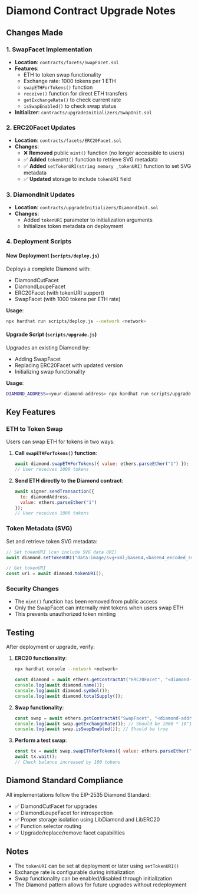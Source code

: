 # Diamond Contract Upgrade Notes

## Changes Made

### 1. SwapFacet Implementation
- **Location**: `contracts/facets/SwapFacet.sol`
- **Features**:
  - ETH to token swap functionality
  - Exchange rate: 1000 tokens per 1 ETH
  - `swapETHForTokens()` function
  - `receive()` function for direct ETH transfers
  - `getExchangeRate()` to check current rate
  - `isSwapEnabled()` to check swap status
- **Initializer**: `contracts/upgradeInitializers/SwapInit.sol`

### 2. ERC20Facet Updates
- **Location**: `contracts/facets/ERC20Facet.sol`
- **Changes**:
  - ❌ **Removed** public `mint()` function (no longer accessible to users)
  - ✅ **Added** `tokenURI()` function to retrieve SVG metadata
  - ✅ **Added** `setTokenURI(string memory _tokenURI)` function to set SVG metadata
  - ✅ **Updated** storage to include `tokenURI` field

### 3. DiamondInit Updates
- **Location**: `contracts/upgradeInitializers/DiamondInit.sol`
- **Changes**:
  - Added `tokenURI` parameter to initialization arguments
  - Initializes token metadata on deployment

### 4. Deployment Scripts

#### New Deployment (`scripts/deploy.js`)
Deploys a complete Diamond with:
- DiamondCutFacet
- DiamondLoupeFacet
- ERC20Facet (with tokenURI support)
- SwapFacet (with 1000 tokens per ETH rate)

**Usage**:
```bash
npx hardhat run scripts/deploy.js --network <network>
```

#### Upgrade Script (`scripts/upgrade.js`)
Upgrades an existing Diamond by:
- Adding SwapFacet
- Replacing ERC20Facet with updated version
- Initializing swap functionality

**Usage**:
```bash
DIAMOND_ADDRESS=<your-diamond-address> npx hardhat run scripts/upgrade.js --network <network>
```

## Key Features

### ETH to Token Swap
Users can swap ETH for tokens in two ways:

1. **Call `swapETHForTokens()` function**:
   ```javascript
   await diamond.swapETHForTokens({ value: ethers.parseEther("1") });
   // User receives 1000 tokens
   ```

2. **Send ETH directly to the Diamond contract**:
   ```javascript
   await signer.sendTransaction({
     to: diamondAddress,
     value: ethers.parseEther("1")
   });
   // User receives 1000 tokens
   ```

### Token Metadata (SVG)
Set and retrieve token SVG metadata:

```javascript
// Set tokenURI (can include SVG data URI)
await diamond.setTokenURI("data:image/svg+xml;base64,<base64_encoded_svg>");

// Get tokenURI
const uri = await diamond.tokenURI();
```

### Security Changes
- The `mint()` function has been removed from public access
- Only the SwapFacet can internally mint tokens when users swap ETH
- This prevents unauthorized token minting

## Testing

After deployment or upgrade, verify:

1. **ERC20 functionality**:
   ```bash
   npx hardhat console --network <network>
   ```
   ```javascript
   const diamond = await ethers.getContractAt("ERC20Facet", "<diamond-address>");
   console.log(await diamond.name());
   console.log(await diamond.symbol());
   console.log(await diamond.totalSupply());
   ```

2. **Swap functionality**:
   ```javascript
   const swap = await ethers.getContractAt("SwapFacet", "<diamond-address>");
   console.log(await swap.getExchangeRate()); // Should be 1000 * 10^18
   console.log(await swap.isSwapEnabled()); // Should be true
   ```

3. **Perform a test swap**:
   ```javascript
   const tx = await swap.swapETHForTokens({ value: ethers.parseEther("0.1") });
   await tx.wait();
   // Check balance increased by 100 tokens
   ```

## Diamond Standard Compliance

All implementations follow the EIP-2535 Diamond Standard:
- ✅ DiamondCutFacet for upgrades
- ✅ DiamondLoupeFacet for introspection
- ✅ Proper storage isolation using LibDiamond and LibERC20
- ✅ Function selector routing
- ✅ Upgrade/replace/remove facet capabilities

## Notes

- The `tokenURI` can be set at deployment or later using `setTokenURI()`
- Exchange rate is configurable during initialization
- Swap functionality can be enabled/disabled through initialization
- The Diamond pattern allows for future upgrades without redeployment
